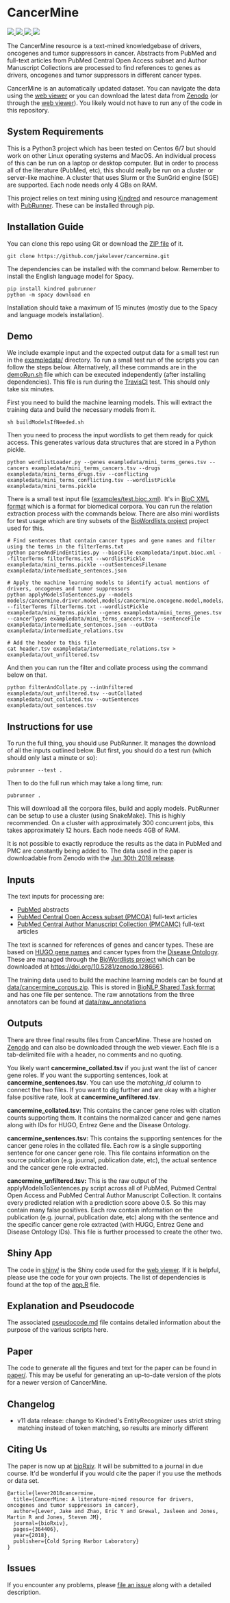 # CancerMine

<p>
<a href="https://travis-ci.org/jakelever/cancermine">
   <img src="https://travis-ci.org/jakelever/cancermine.svg?branch=master" />
</a>
<a href="http://bionlp.bcgsc.ca/cancermine/">
   <img src="https://img.shields.io/badge/data-viewer-9e42f4.svg" />
</a>
<a href="https://doi.org/10.5281/zenodo.1156241">
   <img src="https://zenodo.org/badge/DOI/10.5281/zenodo.1156241.svg" />
</a>
<a href="https://doi.org/10.1101/364406">
   <img src="https://img.shields.io/badge/bioRxiv-preprint-67baea.svg" />
</a>
</p>

The CancerMine resource is a text-mined knowledgebase of drivers, oncogenes and tumor suppressors in cancer. Abstracts from PubMed and full-text articles from PubMed Central Open Access subset and Author Manuscript Collections are processed to find references to genes as drivers, oncogenes and tumor suppressors in different cancer types.

CancerMine is an automatically updated dataset. You can navigate the data using the [web viewer](http://bionlp.bcgsc.ca/cancermine/) or you can download the latest data from [Zenodo](https://doi.org/10.5281/zenodo.1156241) (or through the [web viewer](http://bionlp.bcgsc.ca/cancermine/)). You likely would not have to run any of the code in this repository.

## System Requirements

This is a Python3 project which has been tested on Centos 6/7 but should work on other Linux operating systems and MacOS. An individual process of this can be run on a laptop or desktop computer. But in order to process all of the literature (PubMed, etc), this should really be run on a cluster or server-like machine. A cluster that uses Slurm or the SunGrid engine (SGE) are supported. Each node needs only 4 GBs on RAM.

This project relies on text mining using [Kindred](https://github.com/jakelever/kindred) and resource management with [PubRunner](https://github.com/jakelever/pubrunner). These can be installed through pip.

## Installation Guide

You can clone this repo using Git or download the [ZIP file](https://github.com/jakelever/cancermine/archive/master.zip) of it.

```
git clone https://github.com/jakelever/cancermine.git
```

The dependencies can be installed with the command below. Remember to install the English language model for Spacy.

```
pip install kindred pubrunner
python -m spacy download en
```

Installation should take a maximum of 15 minutes (mostly due to the Spacy and language models installation).

## Demo

We include example input and the expected output data for a small test run in the [exampledata/](https://github.com/jakelever/cancermine/tree/master/exampledata) directory. To run a small test run of the scripts you can follow the steps below. Alternatively, all these commands are in the [demoRun.sh](https://github.com/jakelever/cancermine/blob/master/demoRun.sh) file which can be executed independently (after installing dependencies). This file is run during the [TravisCI](https://travis-ci.org/jakelever/cancermine) test. This should only take six minutes.

First you need to build the machine learning models. This will extract the training data and build the necessary models from it.

```
sh buildModelsIfNeeded.sh
```

Then you need to process the input wordlists to get them ready for quick access. This generates various data structures that are stored in a Python pickle.

```
python wordlistLoader.py --genes exampledata/mini_terms_genes.tsv --cancers exampledata/mini_terms_cancers.tsv --drugs exampledata/mini_terms_drugs.tsv --conflicting exampledata/mini_terms_conflicting.tsv --wordlistPickle exampledata/mini_terms.pickle
```

There is a small test input file ([examples/test.bioc.xml](https://github.com/jakelever/cancermine/blob/master/exampledata/input.bioc.xml)). It's in [BioC XML format](http://bioc.sourceforge.net/) which is a format for biomedical corpora. You can run the relation extraction process with the commands below. There are also mini wordlists for test usage which are tiny subsets of the [BioWordlists project](https://github.com/jakelever/biowordlists) project used for this.

```
# Find sentences that contain cancer types and gene names and filter using the terms in the filterTerms.txt
python parseAndFindEntities.py --biocFile exampledata/input.bioc.xml --filterTerms filterTerms.txt --wordlistPickle exampledata/mini_terms.pickle --outSentencesFilename exampledata/intermediate_sentences.json

# Apply the machine learning models to identify actual mentions of drivers, oncogenes and tumor suppressors
python applyModelsToSentences.py --models models/cancermine.driver.model,models/cancermine.oncogene.model,models/cancermine.tumorsuppressor.model --filterTerms filterTerms.txt --wordlistPickle exampledata/mini_terms.pickle --genes exampledata/mini_terms_genes.tsv --cancerTypes exampledata/mini_terms_cancers.tsv --sentenceFile exampledata/intermediate_sentences.json --outData exampledata/intermediate_relations.tsv

# Add the header to this file
cat header.tsv exampledata/intermediate_relations.tsv > exampledata/out_unfiltered.tsv
```

And then you can run the filter and collate process using the command below on that.

```
python filterAndCollate.py --inUnfiltered exampledata/out_unfiltered.tsv --outCollated exampledata/out_collated.tsv --outSentences exampledata/out_sentences.tsv
```

## Instructions for use

To run the full thing, you should use PubRunner. It manages the download of all the inputs outlined below. But first, you should do a test run (which should only last a minute or so):

```
pubrunner --test .
```

Then to do the full run which may take a long time, run:
```
pubrunner .
```

This will download all the corpora files, build and apply models. PubRunner can be setup to use a cluster (using SnakeMake). This is highly recommended. On a cluster with approximately 300 concurrent jobs, this takes approximately 12 hours. Each node needs 4GB of RAM.

It is not possible to exactly reproduce the results as the data in PubMed and PMC are constantly being added to. The data used in the paper is downloadable from Zenodo with the [Jun 30th 2018 release](http://doi.org/10.5281/zenodo.1302062).

## Inputs

The text inputs for processing are:

 - [PubMed](https://www.nlm.nih.gov/databases/download/pubmed_medline.html) abstracts
 - [PubMed Central Open Access subset (PMCOA)](https://www.ncbi.nlm.nih.gov/pmc/tools/openftlist/) full-text articles
 - [PubMed Central Author Manuscript Collection (PMCAMC)](https://www.ncbi.nlm.nih.gov/pmc/about/mscollection/) full-text articles

The text is scanned for references of genes and cancer types. These are based on [HUGO gene names](http://genenames.org/) and cancer types from the [Disease Ontology](http://www.disease-ontology.org/). These are managed through the [BioWordlists project](https://github.com/jakelever/biowordlists) which can be downloaded at https://doi.org/10.5281/zenodo.1286661.

The training data used to build the machine learning models can be found at [data/cancermine_corpus.zip](https://github.com/jakelever/cancermine/blob/master/data/cancermine_corpus.zip). This is stored in [BioNLP Shared Task format](http://2011.bionlp-st.org/home/file-formats) and has one file per sentence. The raw annotations from the three annotators can be found at [data/raw_annotations](https://github.com/jakelever/cancermine/tree/master/data/raw_annotations) 

## Outputs

There are three final results files from CancerMine. These are hosted on [Zenodo](https://doi.org/10.5281/zenodo.1156241) and can also be downloaded through the web viewer. Each file is a tab-delimited file with a header, no comments and no quoting.

You likely want **cancermine\_collated.tsv** if you just want the list of cancer gene roles. If you want the supporting sentences, look at **cancermine\_sentences.tsv**. You can use the *matching\_id* column to connect the two files. If you want to dig further and are okay with a higher false positive rate, look at **cancermine\_unfiltered.tsv**.

**cancermine\_collated.tsv:** This contains the cancer gene roles with citation counts supporting them. It contains the normalized cancer and gene names along with IDs for HUGO, Entrez Gene and the Disease Ontology.

**cancermine\_sentences.tsv:** This contains the supporting sentences for the cancer gene roles in the collated file. Each row is a single supporting sentence for one cancer gene role. This file contains information on the source publication (e.g. journal, publication date, etc), the actual sentence and the cancer gene role extracted.

**cancermine\_unfiltered.tsv:** This is the raw output of the applyModelsToSentences.py script across all of PubMed, Pubmed Central Open Access and PubMed Central Author Manuscript Collection. It contains every predicted relation with a prediction score above 0.5. So this may contain many false positives. Each row contain information on the publication (e.g. journal, publication date, etc) along with the sentence and the specific cancer gene role extracted (with HUGO, Entrez Gene and Disease Ontology IDs). This file is further processed to create the other two.

## Shiny App

The code in [shiny/](https://github.com/jakelever/cancermine/tree/master/shiny) is the Shiny code used for the [web viewer](http://bionlp.bcgsc.ca/cancermine/). If it is helpful, please use the code for your own projects. The list of dependencies is found at the top of the [app.R](https://github.com/jakelever/cancermine/blob/master/shiny/app.R) file.

## Explanation and Pseudocode

The associated [pseudocode.md](https://github.com/jakelever/cancermine/tree/master/pseudocode.md) file contains detailed information about the purpose of the various scripts here.

## Paper

The code to generate all the figures and text for the paper can be found in [paper/](https://github.com/jakelever/cancermine/tree/master/paper). This may be useful for generating an up-to-date version of the plots for a newer version of CancerMine.

## Changelog

- v11 data release: change to Kindred's EntityRecognizer uses strict string matching instead of token matching, so results are minorly different

## Citing Us

The paper is now up at [bioRxiv](https://doi.org/10.1101/364406). It will be submitted to a journal in due course. It'd be wonderful if you would cite the paper if you use the methods or data set.

```
@article{lever2018cancermine,
  title={CancerMine: A literature-mined resource for drivers, oncogenes and tumor suppressors in cancer},
  author={Lever, Jake and Zhao, Eric Y and Grewal, Jasleen and Jones, Martin R and Jones, Steven JM},
  journal={bioRxiv},
  pages={364406},
  year={2018},
  publisher={Cold Spring Harbor Laboratory}
}
```

## Issues

If you encounter any problems, please [file an issue](https://github.com/jakelever/cancermine/issues) along with a detailed description.
